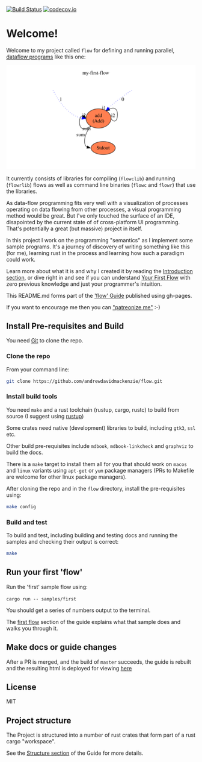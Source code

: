 [![Build Status](https://travis-ci.org/andrewdavidmackenzie/flow.svg?branch=master)](https://travis-ci.org/andrewdavidmackenzie/flow)
[![codecov.io](https://codecov.io/gh/andrewdavidmackenzie/flow/coverage.svg?branch=master)](https://codecov.io/gh/andrewdavidmackenzie/flow/branch/master)
# Welcome!
Welcome to my project called `flow` for defining and running parallel, [dataflow programs](https://en.wikipedia.org/wiki/Dataflow_programming) like this one:

![First flow](samples/fibonacci/context.dot.svg)

It currently consists of libraries for compiling (`flowclib`) and running (`flowrlib`) flows as 
well as command line binaries (`flowc` and `flowr`) that use the libraries.

As data-flow programming fits very well with a visualization of
processes operating on data flowing from other processes, a visual programming method
would be great. But I've only touched the surface of an IDE, disapointed by the current state of
of cross-platform UI programming. That's potentially a great (but massive) project 
in itself.
 
In this project I work on the programming "semantics" as I implement some sample programs.
It's a journey of discovery of writing something like this (for me), learning 
rust in the process and learning how such a paradigm could work.
 
Learn more about what it is and why I created it by reading the [Introduction section](docs/introduction/introduction.md), 
or dive right in and see if you can understand [Your First Flow](docs/first_flow/first_flow.md) with zero previous knowledge and just your programmer's intuition.
 
This README.md forms part of the ['flow' Guide](http://andrewdavidmackenzie.github.io/flow/) published using gh-pages.

If you want to encourage me then you can ["patreonize me"](https://www.patreon.com/andrewmackenzie) :-)

## Install Pre-requisites and Build
You need [Git](https://git-scm.com) to clone the repo.

### Clone the repo
From your command line:

```bash
git clone https://github.com/andrewdavidmackenzie/flow.git
```

### Install build tools
You need `make` and a rust toolchain (rustup, cargo, rustc) to build from source (I suggest using [rustup](https://rustup.rs/))

Some crates need native (development) libraries to build, including `gtk3`, `ssl` etc.

Other build pre-requisites include `mdbook`, `mdbook-linkcheck` and `graphviz` to build the docs.

There is a `make` target to install them all for you that should work on `macos` and `linux` variants using `apt-get` 
or `yum` package managers (PRs to Makefile are welcome for other linux package managers).

After cloning the repo and in the `flow` directory, install the pre-requisites using:
```bash
make config
```

### Build and test
To build and test, including building and testing docs and running the samples and checking their output is correct:

```bash
make
```

## Run your first 'flow'
Run the 'first' sample flow using:

```cargo run -- samples/first```

You should get a series of numbers output to the terminal.

The [first flow](docs/first_flow/first_flow.md) section of the guide explains what that sample does and walks you through it.

## Make docs or guide changes
After a PR is merged, and the build of `master` succeeds, the guide is rebuilt and the resulting html is deployed for viewing [here](http://andrewdavidmackenzie.github.io/flow/)

## License
MIT

## Project structure
The Project is structured into a number of rust crates that form part of a rust cargo "workspace".
 
See the [Structure section](docs/developing/structure.md) of the Guide for more details.
